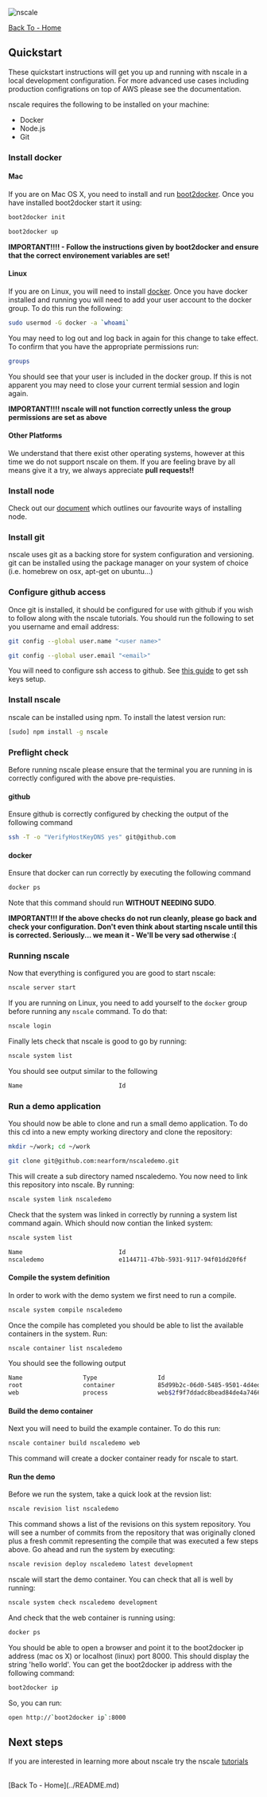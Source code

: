 
![nscale](../_imgs/logo.png)

[Back To - Home](../README.md)

## Quickstart
These quickstart instructions will get you up and running with nscale in a local development configuration. For more advanced use cases including production configrations on top of AWS please see the documentation.

nscale requires the following to be installed on your machine:

- Docker
- Node.js
- Git

### Install docker

#### Mac
If you are on Mac OS X, you need to install and run [boot2docker](https://github.com/boot2docker/boot2docker). Once you have installed boot2docker start it using:

```sh
boot2docker init
```

```sh
boot2docker up
```

__IMPORTANT!!!! - Follow the instructions given by boot2docker and ensure that the correct environement variables are set!__

#### Linux
If you are on Linux, you will need to install [docker](http://docker.io). Once you have docker installed and running you will need to add your user account to the docker group. To do this run the following:

```sh
sudo usermod -G docker -a `whoami`
```

You may need to log out and log back in again for this change to take effect. To confirm that you have the appropriate permissions run:

```sh
groups
```

You should see that your user is included in the docker group. If this is not apparent you may need to close your current termial session and login again.

__IMPORTANT!!!! nscale will not function correctly unless the group permissions are set as above__

#### Other Platforms
We understand that there exist other operating systems, however at this time we do not support nscale on them. If you are feeling brave by all means give it a try, we always appreciate __pull requests!!__

### Install node

Check out our [document](./install-node.md) which outlines our favourite ways of installing node.

### Install git
nscale uses git as a backing store for system configuration and versioning. git can be installed using the package manager on your system of choice (i.e. homebrew on osx, apt-get on ubuntu...)

### Configure github access
Once git is installed, it should be configured for use with github if you wish to follow along with the nscale tutorials. You should run the following to set you username and email address:

```sh
git config --global user.name "<user name>"
```

```sh
git config --global user.email "<email>"
```

You will need to configure ssh access to github. See [this guide](https://help.github.com/articles/generating-ssh-keys/) to get ssh keys setup.

### Install nscale
nscale can be installed using npm. To install the latest version run:

```sh
[sudo] npm install -g nscale
```

### Preflight check
Before running nscale please ensure that the terminal you are running in is correctly configured with the above pre-requisties.

#### github
Ensure github is correctly configured by checking the output of the following command

```sh
ssh -T -o "VerifyHostKeyDNS yes" git@github.com
```

#### docker
Ensure that docker can run correctly by executing the following command

```sh
docker ps
```

Note that this command should run __WITHOUT NEEDING SUDO__.

__IMPORTANT!!! If the above checks do not run cleanly, please go back and check your configuration. Don't even think about starting nscale until this is corrected. Seriously... we mean it - We'll be very sad otherwise :(__

### Running nscale
Now that everything is configured you are good to start nscale:

```sh
nscale server start
```

If you are running on Linux, you need to add yourself to the `docker`
group before running any `nscale` command. To do that:

```sh
nscale login
```

Finally lets check that nscale is good to go by running:

```sh
nscale system list
```

You should see output similar to the following
```sh
Name                           Id
```

### Run a demo application
You should now be able to clone and run a small demo application. To do this cd into a new empty working directory and clone the repository:

```sh
mkdir ~/work; cd ~/work
```

```sh
git clone git@github.com:nearform/nscaledemo.git
```

This will create a sub directory named nscaledemo. You now need to link this repository into nscale. By running:

```sh
nscale system link nscaledemo
```

Check that the system was linked in correctly by running a system list command again. Which should now contian the linked system:

```sh
nscale system list
```

```sh
Name                           Id
nscaledemo                     e1144711-47bb-5931-9117-94f01dd20f6f
```


#### Compile the system definition
In order to work with the demo system we first need to run a compile.

```sh
nscale system compile nscaledemo
```

Once the compile has completed you should be able to list the available containers in the system. Run:

```sh
nscale container list nscaledemo
```

You should see the following output

```sh
Name                 Type                 Id
root                 container            85d99b2c-06d0-5485-9501-4d4ed429799c
web                  process              web$2f9f7ddadc8bead84de4a74665085d362b1..
```

#### Build the demo container
Next you will need to build the example container. To do this run:

```sh
nscale container build nscaledemo web
```

This command will create a docker container ready for nscale to start.

#### Run the demo
Before we run the system, take a quick look at the revsion list:

```sh
nscale revision list nscaledemo
```

This command shows a list of the revisions on this system repository. You will see a number of commits from the repository that was originally cloned plus a fresh commit representing the compile that was executed a few steps above. Go ahead and run the system by executing:

```sh
nscale revision deploy nscaledemo latest development
```

nscale will start the demo container. You can check that all is well by running:

```sh
nscale system check nscaledemo development
```

And check that the web container is running using:

```sh
docker ps
```

You should be able to open a browser and point it to the boot2docker ip address (mac os X) or localhost (linux) port 8000. This should display the string 'hello world'. You can get the boot2docker ip address with the following command:

```sh
boot2docker ip
```

So, you can run:

```sh
open http://`boot2docker ip`:8000
```

## Next steps
If you are interested in learning more about nscale try the nscale [tutorials](../tutorials/README.md)

<br/>
[Back To - Home](../README.md)

[Linux Setup Guide]: Linux-Setup-Guide
[Getting Started From Scratch]: Getting-Started-From-Scratch
[Getting Started Migrating]: Getting-Started-Migrating

[Containers]: Concept-Containers
[Microservices]: Concept-Microservices

[web-app]:https://github.com/nearform/nscaledemo/blob/master/web/app.js
